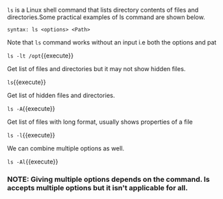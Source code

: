 
`ls` is a Linux shell command that lists directory contents of files and directories.Some practical examples of ls command are shown below.

`syntax: ls <options> <Path>`

Note that `ls` command works without an input i.e both the options and pat

`ls -lt /opt`{{execute}}

Get list of files and directories but it may not show hidden files.

`ls`{{execute}} 

Get list of hidden files and directories.

`ls -A`{{execute}}

Get list of files with long format, usually shows properties of a file

`ls -l`{{execute}} 

 We can combine multiple options as well.

`ls -Al`{{execute}}

### NOTE: Giving multiple options depends on the command. ls accepts multiple options but it isn't applicable for all.